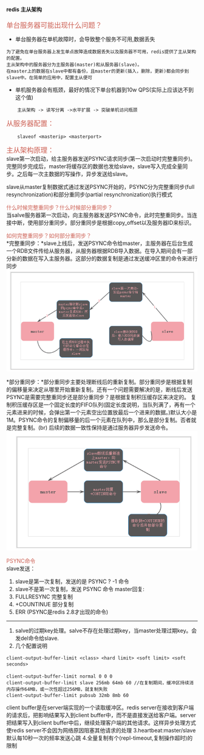 #### redis 主从架构

<font color='#CD6155' size="4.5">单台服务器可能出现什么问题？</font><br>
* 单台服务器在单机故障时，会导致整个服务不可用,数据丢失<br>

```
为了避免在单台服务器上发生单点故障造成数据丢失以及服务器不可用，redis提供了主从架构的配置。
主从架构中的服务器分为主服务器(master)和从服务器(slave)。
在master上的数据在slave中都有备份，且master的更新(插入，删除，更新)都会同步到slave中。在简单的应用中，配置主从便可
```
* 单机服务器会有瓶颈，最好的情况下单台机器到10w QPS(实际上应该达不到这个值)
```
    主从架构 -> 读写分离 ->水平扩展 -> 突破单机访问瓶颈
```

<font color='#CD6155' size="4.5">从服务器配置：</font><br>
```
    slaveof <masterip> <masterport> 
```

<font color='#CD6155' size="4.5">主从架构原理：</font><br>
slave第一次启动，给主服务器发送PSYNC请求同步(第一次启动时完整重同步)。完整同步完成后，master将缓存区的数据也发给slave，slave写入完成全量同步。之后每一次主数据的写操作，异步发送给slave。

slave从master复制数据式通过发送PSYNC开始的，PSYNC分为完整重同步(full resynchronization)和部分重同步(partial resynchronization)执行模式

<font color='#CD6155'>什么时候完整重同步？什么时候部分重同步？</font><br>
当salve服务器第一次启动，向主服务器发送PSYNC命令，此时完整重同步。当连接中断，使用部分重同步。部分重同步是根据copy_offset以及服务器ID来标识。

<font color='#CD6155'>如何完整重同步？如何部分重同步？</font><br>
*完整重同步：*slave上线后，发送PSYNC命令给master，主服务器在后台生成一个RDB文件传给从服务器，从服务器根据RDB导入数据。在导入期间会有一部分新的数据在写入主服务器。这部分的数据复制是通过发送缓冲区里的命令来进行同步<br>
![完全复制](img/完全复制.png)

*部分重同步：*部分重同步主要处理断线后的重新复制。部分重同步是根据复制的偏移量来决定从哪里开始重新复制。还有一个问题需要解决的是，断线后发送PSYNC是需要完整重同步还是部分重同步？是根据复制积压缓存区来决定的。
复制积压缓存区是一个固定长度的FIFO队列(固定长度说明，当队列满了，再有一个元素进来的时候，会弹出第一个元素空出位置放最后一个进来的数据。)默认大小是1M。PSYNC命令的复制偏移量的后一个元素在队列中，那么是部分复制。否者就是完整复制。(br)
后续的数据一致性保持是通过服务器异步发送命令。
![部分复制](img/部分复制.png)

<font color='#CD6155'>PSYNC命令</font><br>
slave发送：<br>
1. slave是第一次复制，发送的是 PSYNC ? -1 命令
2. slave不是第一次复制，发送 PSYNC <runnid> <offset> 命令
master回复:<br>
1. FULLRESYNC <runid> <offset> 完整复制
2. +COUNTINUE 部分复制
3. ERR (PSYNC是redis 2.8才出现的命令)
---
1. salve的过期key处理。salve不存在处理过期key，当master处理过期key。会发del命令给slave. 
2. 几个配置说明
```
client-output-buffer-limit <class> <hard limit> <soft limit> <soft seconds>

client-output-buffer-limit normal 0 0 0
client-output-buffer-limit slave 256mb 64mb 60 //在复制期间，缓冲区持续消内存操作64MB，或一次性超过256MB，就复制失败
client-output-buffer-limit pubsub 32mb 8mb 60

```
client buffer是在server端实现的一个读取缓冲区。redis server在接收到客户端的请求后，把影响结果写入到client buffer中，而不是直接发送给客户端。server把结果写入到client buffer中后，继续处理客户端的其他请求。这样异步处理方式使redis server不会因为网络原因阻塞其他请求的处理
3.heartbeat:master/slave默认每10秒一次的频率发送心跳
4.全量复制有个(repl-timeout,复制操作超时)的限制